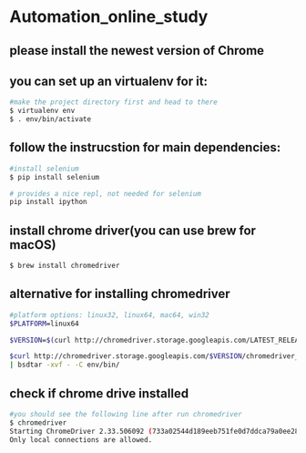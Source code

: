 # Automation_online_study

## please install the newest version of Chrome

## you can set up an virtualenv for it:
```sh
#make the project directory first and head to there
$ virtualenv env
$ . env/bin/activate
```

## follow the instrucstion for main dependencies:
```sh
#install selenium
$ pip install selenium

# provides a nice repl, not needed for selenium
pip install ipython
```

## install chrome driver(you can use brew for macOS)
```sh
$ brew install chromedriver
```
## alternative for installing chromedriver
```sh
#platform options: linux32, linux64, mac64, win32
$PLATFORM=linux64

$VERSION=$(curl http://chromedriver.storage.googleapis.com/LATEST_RELEASE)

$curl http://chromedriver.storage.googleapis.com/$VERSION/chromedriver_$PLATFORM.zip \
| bsdtar -xvf - -C env/bin/
```

## check if chrome drive installed
```sh
#you should see the following line after run chromedriver
$ chromedriver
Starting ChromeDriver 2.33.506092 (733a02544d189eeb751fe0d7ddca79a0ee28cce4) on port 9515
Only local connections are allowed.
```
